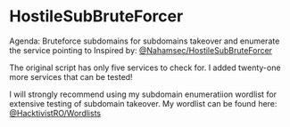 # HostileSubBruteForcer
Agenda: Bruteforce subdomains for subdomains takeover and enumerate the service pointing to
Inspired by: [@Nahamsec/HostileSubBruteForcer](https://github.com/nahamsec/HostileSubBruteforcer)

The original script has only five services to check for. I added twenty-one more services that can be tested!

I will strongly recommend using my subdomain enumeratiion wordlist for extensive testing of subdomain takeover. My wordlist can be found here: [@HacktivistRO/Wordlists](https://github.com/HacktivistRO/Bug-Bounty-Wordlists)
